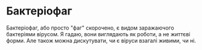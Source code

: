 # Бактеріофаг

Бактеріофаг, або просто "фаг" скорочено, є видом заражаючого бактеріями вірусом.
Я гадаю, вони виглядають як роботи, а не життєві форми. Але також можна
дискутувати, чи є віруси взагалі живими, чи ні.

